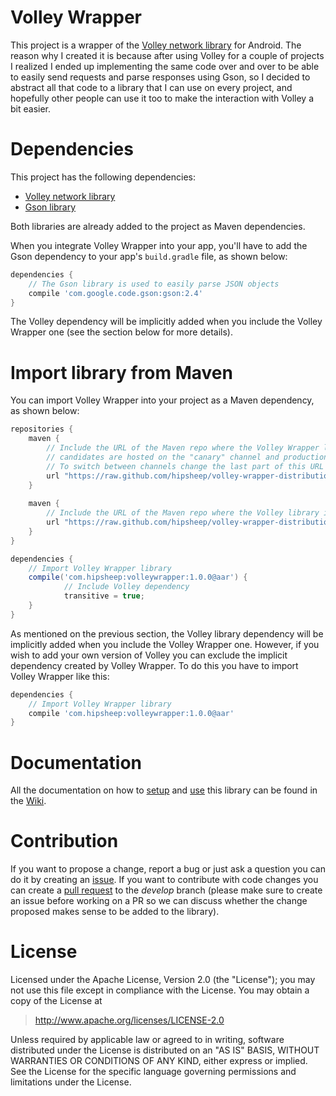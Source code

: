 # Volley Wrapper
This project is a wrapper of the [Volley network library](http://developer.android.com/training/volley/index.html) for Android. The reason why I created it is because after using Volley for a couple of projects I realized I ended up implementing the same code over and over to be able to easily send requests and parse responses using Gson, so I decided to abstract all that code to a library that I can use on every project, and hopefully other people can use it too to make the interaction with Volley a bit easier.

# Dependencies
This project has the following dependencies:

* [Volley network library](http://developer.android.com/training/volley/index.html)
* [Gson library](https://github.com/google/gson)

Both libraries are already added to the project as Maven dependencies.

When you integrate Volley Wrapper into your app, you'll have to add the Gson dependency to your app's `build.gradle` file, as shown below:

```gradle
dependencies {
	// The Gson library is used to easily parse JSON objects
	compile 'com.google.code.gson:gson:2.4'
}
```

The Volley dependency will be implicitly added when you include the Volley Wrapper one (see the section below for more details).

# Import library from Maven
You can import Volley Wrapper into your project as a Maven dependency, as shown below:

```gradle
repositories {
	maven {
		// Include the URL of the Maven repo where the Volley Wrapper library is published. Release 
		// candidates are hosted on the "canary" channel and production releases on the "release" one. 
		// To switch between channels change the last part of this URL to "canary" or "release"
		url "https://raw.github.com/hipsheep/volley-wrapper-distribution/release"
	}
	
	maven {
		// Include the URL of the Maven repo where the Volley library is published.
		url "https://raw.github.com/hipsheep/volley-wrapper-distribution/volley"
	}
}

dependencies {
	// Import Volley Wrapper library
	compile('com.hipsheep:volleywrapper:1.0.0@aar') {
	        // Include Volley dependency
	        transitive = true;
    }
}
```

As mentioned on the previous section, the Volley library dependency will be implicitly added when you include the Volley Wrapper one. However, if you wish to add your own version of Volley you can exclude the implicit dependency created by Volley Wrapper. To do this you have to import Volley Wrapper like this:

```gradle
dependencies {
	// Import Volley Wrapper library
	compile 'com.hipsheep:volleywrapper:1.0.0@aar'
}
```

# Documentation
All the documentation on how to [setup](https://github.com/hipsheep/volley-wrapper/wiki/2.-Setup) and [use](https://github.com/hipsheep/volley-wrapper/wiki/3.-Usage) this library can be found in the [Wiki](https://github.com/hipsheep/volley-wrapper/wiki).

# Contribution
If you want to propose a change, report a bug or just ask a question you can do it by creating an [issue](https://github.com/hipsheep/volley-wrapper/issues). If you want to contribute with code changes you can create a [pull request](https://github.com/hipsheep/volley-wrapper/pulls) to the _develop_ branch (please make sure to create an issue before working on a PR so we can discuss whether the change proposed makes sense to be added to the library).

# License
Licensed under the Apache License, Version 2.0 (the "License"); you may not use this file except in compliance with the License. You may obtain a copy of the License at

> http://www.apache.org/licenses/LICENSE-2.0

Unless required by applicable law or agreed to in writing, software distributed under the License is distributed on an "AS IS" BASIS, WITHOUT WARRANTIES OR CONDITIONS OF ANY KIND, either express or implied. See the License for the specific language governing permissions and limitations under the License.
